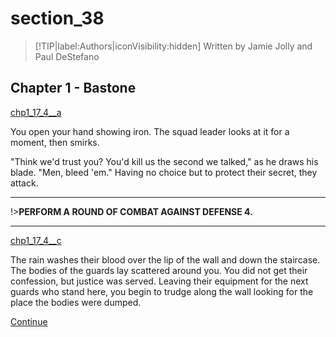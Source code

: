 
# section_38

>[!TIP|label:Authors|iconVisibility:hidden]
>Written by Jamie Jolly and Paul DeStefano

## Chapter 1 - Bastone

[chp1_17_4__a](../../decomp/app/src/main/res/raw/chp1_17_4__a.mp3 ':include :type=audio')

You open your hand showing iron. The squad leader looks at it for a moment, then smirks.

"Think we'd trust you? You'd kill us the second we talked," as he draws his blade. "Men, bleed 'em." Having no choice but to protect their secret, they attack.

---

!>**PERFORM A ROUND OF COMBAT AGAINST DEFENSE 4.** 

---

[chp1_17_4__c](../../decomp/app/src/main/res/raw/chp1_17_4__c.mp3 ':include :type=audio')

The rain washes their blood over the lip of the wall and down the staircase. The bodies of the guards lay scattered around you. You did not get their confession, but justice was served. Leaving their equipment for the next guards who stand here, you begin to trudge along the wall looking for the place the bodies were dumped.

[Continue](output/chapter1/section_42.md)


